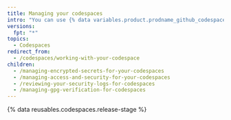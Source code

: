 ```yaml
---
title: Managing your codespaces
intro: "You can use {% data variables.product.prodname_github_codespaces %} settings to manage information that your codespace might need."
versions:
  fpt: "*"
topics:
  - Codespaces
redirect_from:
  - /codespaces/working-with-your-codespace
children:
  - /managing-encrypted-secrets-for-your-codespaces
  - /managing-access-and-security-for-your-codespaces
  - /reviewing-your-security-logs-for-codespaces
  - /managing-gpg-verification-for-codespaces
---
```


{% data reusables.codespaces.release-stage %}
